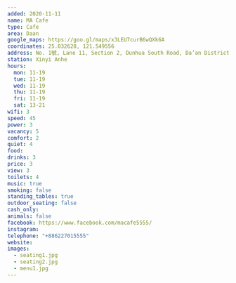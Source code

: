 ```yaml
---
added: 2020-11-11
name: MA Cafe
type: Cafe
area: Daan
google_maps: https://goo.gl/maps/x3LEU7curB6wQXk6A
coordinates: 25.032628, 121.549556
address: No. 1號, Lane 11, Section 2, Dunhua South Road, Da’an District, Taipei City, Taiwan 106
station: Xinyi Anhe
hours:
  mon: 11-19
  tue: 11-19
  wed: 11-19
  thu: 11-19
  fri: 11-19
  sat: 13-21
wifi: 3
speed: 45
power: 3
vacancy: 5
comfort: 2
quiet: 4
food: 
drinks: 3
price: 3
view: 3
toilets: 4
music: true
smoking: false
standing_tables: true
outdoor_seating: false
cash_only: 
animals: false
facebook: https://www.facebook.com/macafe5555/
instagram: 
telephone: "+886227015555"
website: 
images:
  - seating1.jpg
  - seating2.jpg
  - menu1.jpg
---
```

